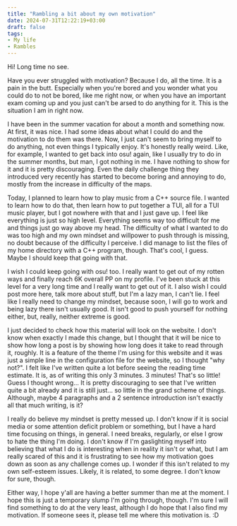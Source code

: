 ```yaml
---
title: "Rambling a bit about my own motivation"
date: 2024-07-31T12:22:19+03:00
draft: false
tags:
- My life
- Rambles
---
```


Hi! Long time no see.

Have you ever struggled with motivation? Because I do, all the time. It is a pain in the butt. Especially when you're bored and you wonder what you could do to not be bored, like me right now, or when you have an important exam coming up and you just can't be arsed to do anything for it. This is the situation I am in right now.

I have been in the summer vacation for about a month and something now. At first, it was nice. I had some ideas about what I could do and the motivation to do them was there. Now, I just can't seem to bring myself to do anything, not even things I typically enjoy. It's honestly really weird. Like, for example, I wanted to get back into osu! again, like I usually try to do in the summer months, but man, I got nothing in me. I have nothing to show for it and it is pretty discouraging. Even the daily challenge thing they introduced very recently has started to become boring and annoying to do, mostly from the increase in difficulty of the maps.

Today, I planned to learn how to play music from a C++ source file. I wanted to learn how to do that, then learn how to put together a TUI, all for a TUI music player, but I got nowhere with that and I just gave up. I feel like everything is just so high level. Everything seems way too difficult for me and things just go way above my head. The difficulty of what I wanted to do was too high and my own mindset and willpower to push through is missing, no doubt because of the difficulty I perceive. I did manage to list the files of my home directory with a C++ program, though. That's cool, I guess. Maybe I should keep that going with that.

I wish I could keep going with osu! too. I really want to get out of my rotten ways and finally reach 6K overall PP on my profile. I've been stuck at this level for a very long time and I really want to get out of it. I also wish I could post more here, talk more about stuff, but I'm a lazy man, I can't lie. I feel like I really need to change my mindset, because soon, I will go to work and being lazy there isn't usually good. It isn't good to push yourself for nothing either, but, really, neither extreme is good.

I just decided to check how this material will look on the website. I don't know when exactly I made this change, but I thought that it will be nice to show how long a post is by showing how long does it take to read through it, roughly. It is a feature of the theme I'm using for this website and it was just a simple line in the configuration file for the website, so I thought "why not?". I felt like I've written quite a lot before seeing the reading time estimate. It is, as of writing this only 3 minutes. 3 minutes! That's so little! Guess I thought wrong... It is pretty discouraging to see that I've written quite a bit already and it is still just... so little in the grand scheme of things. Although, maybe 4 paragraphs and a 2 sentence introduction isn't exactly all that much writing, is it?

I really do believe my mindset is pretty messed up. I don't know if it is social media or some attention deficit problem or something, but I have a hard time focusing on things, in general. I need breaks, regularly, or else I grow to hate the thing I'm doing. I don't know if I'm gaslighting myself into believing that what I do is interesting when in reality it isn't or what, but I am really scared of this and it is frustrating to see how my motivation goes down as soon as any challenge comes up. I wonder if this isn't related to my own self-esteem issues. Likely, it is related, to some degree. I don't know for sure, though.

Either way, I hope y'all are having a better summer than me at the moment. I hope this is just a temporary slump I'm going through, though. I'm sure I will find something to do at the very least, although I do hope that I also find my motivation. If someone sees it, please tell me where this motivation is. :D

